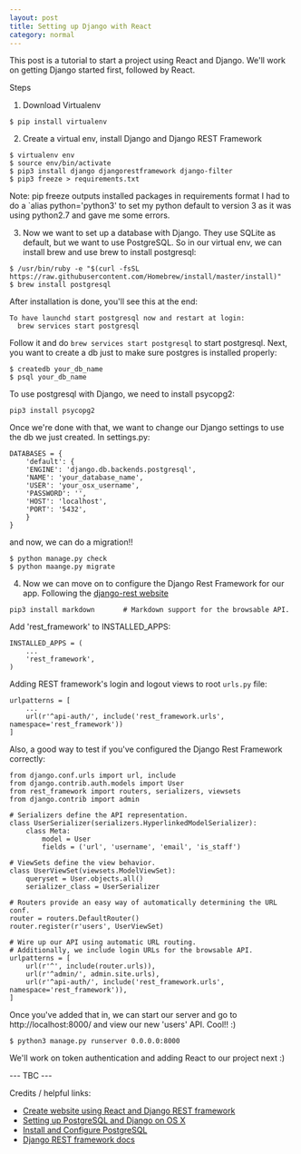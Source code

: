 ```yaml
---
layout: post 
title: Setting up Django with React
category: normal
---
```


This post is a tutorial to start a project using React and Django. We'll work on getting Django started first, followed by React. 

Steps

1. Download Virtualenv 
```
$ pip install virtualenv
```
2. Create a virtual env, install Django and Django REST Framework
```
$ virtualenv env
$ source env/bin/activate
$ pip3 install django djangorestframework django-filter
$ pip3 freeze > requirements.txt
```
Note: pip freeze outputs installed packages in requirements format
I had to do a `alias python='python3' to set my python default to version 3 as it was using python2.7 and gave me some errors.

3. Now we want to set up a database with Django. They use SQLite as default, but we want to use PostgreSQL. So in our virtual env, we can install brew and use brew to install postgresql:
```
$ /usr/bin/ruby -e "$(curl -fsSL https://raw.githubusercontent.com/Homebrew/install/master/install)"
$ brew install postgresql
```
After installation is done, you'll see this at the end:
```
To have launchd start postgresql now and restart at login:
  brew services start postgresql
```
Follow it and do `brew services start postgresql` to start postgresql. Next, you want to create a db just to make sure postgres is installed properly:
```
$ createdb your_db_name
$ psql your_db_name
```
To use postgresql with Django, we need to install psycopg2:
```
pip3 install psycopg2
```
Once we're done with that, we want to change our Django settings to use the db we just created. In settings.py:
```
DATABASES = {  
    'default': {
    'ENGINE': 'django.db.backends.postgresql',
    'NAME': 'your_database_name',
    'USER': 'your_osx_username',
    'PASSWORD': '',
    'HOST': 'localhost',
    'PORT': '5432',
    }
}
```
and now, we can do a migration!! 
```
$ python manage.py check
$ python maange.py migrate
```

4. Now we can move on to configure the Django Rest Framework for our app. Following the [django-rest website](http://www.django-rest-framework.org/#installation)
```
pip3 install markdown       # Markdown support for the browsable API.
```
Add 'rest_framework' to INSTALLED_APPS:
```
INSTALLED_APPS = (
    ...
    'rest_framework',
)
```
Adding REST framework's login and logout views to root `urls.py` file:
```
urlpatterns = [
    ...
    url(r'^api-auth/', include('rest_framework.urls', namespace='rest_framework'))
]
```
Also, a good way to test if you've configured the Django Rest Framework correctly:

```
from django.conf.urls import url, include
from django.contrib.auth.models import User
from rest_framework import routers, serializers, viewsets
from django.contrib import admin

# Serializers define the API representation.
class UserSerializer(serializers.HyperlinkedModelSerializer):
    class Meta:
        model = User
        fields = ('url', 'username', 'email', 'is_staff')

# ViewSets define the view behavior.
class UserViewSet(viewsets.ModelViewSet):
    queryset = User.objects.all()
    serializer_class = UserSerializer

# Routers provide an easy way of automatically determining the URL conf.
router = routers.DefaultRouter()
router.register(r'users', UserViewSet)

# Wire up our API using automatic URL routing.
# Additionally, we include login URLs for the browsable API.
urlpatterns = [
    url(r'^', include(router.urls)),
    url(r'^admin/', admin.site.urls),
    url(r'^api-auth/', include('rest_framework.urls', namespace='rest_framework')),
]
```
Once you've added that in, we can start our server and go to http://localhost:8000/ and view our new 'users' API. Cool!! :) 
```
$ python3 manage.py runserver 0.0.0.0:8000
```

We'll work on token authentication and adding React to our project next :)

--- TBC --- 

Credits / helpful links:
- [Create website using React and Django REST framework](https://hackernoon.com/creating-websites-using-react-and-django-rest-framework-b14c066087c7)
- [Setting up PostgreSQL and Django on OS X](https://goonan.io/setting-up-postgresql-on-os-x-2/)
- [Install and Configure PostgreSQL](http://www.marinamele.com/taskbuster-django-tutorial/install-and-configure-posgresql-for-django)
- [Django REST framework docs](http://www.django-rest-framework.org/#installation)
